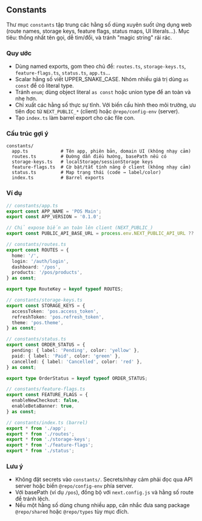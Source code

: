 ## Constants

Thư mục `constants` tập trung các hằng số dùng xuyên suốt ứng dụng web (route names, storage keys, feature flags, status maps, UI literals…). Mục tiêu: thống nhất tên gọi, dễ tìm/đổi, và tránh "magic string" rải rác.

### Quy ước
- Dùng named exports, gom theo chủ đề: `routes.ts`, `storage-keys.ts`, `feature-flags.ts`, `status.ts`, `app.ts`…
- Scalar hằng số viết UPPER_SNAKE_CASE. Nhóm nhiều giá trị dùng `as const` để có literal type.
- Tránh `enum`; dùng object literal `as const` hoặc union type để an toàn và nhẹ hơn.
- Chỉ xuất các hằng số thực sự tĩnh. Với biến cấu hình theo môi trường, ưu tiên đọc từ `NEXT_PUBLIC_*` (client) hoặc `@repo/config-env` (server).
- Tạo `index.ts` làm barrel export cho các file con.

### Cấu trúc gợi ý
```
constants/
  app.ts            # Tên app, phiên bản, domain UI (không nhạy cảm)
  routes.ts         # Đường dẫn điều hướng, basePath nếu có
  storage-keys.ts   # localStorage/sessionStorage keys
  feature-flags.ts  # Cờ bật/tắt tính năng ở client (không nhạy cảm)
  status.ts         # Map trạng thái (code → label/color)
  index.ts          # Barrel exports
```

### Ví dụ

```ts
// constants/app.ts
export const APP_NAME = 'POS Main';
export const APP_VERSION = '0.1.0';

// Chỉ expose biến an toàn lên client (NEXT_PUBLIC_)
export const PUBLIC_API_BASE_URL = process.env.NEXT_PUBLIC_API_URL ?? '/api';
```

```ts
// constants/routes.ts
export const ROUTES = {
  home: '/',
  login: '/auth/login',
  dashboard: '/pos',
  products: '/pos/products',
} as const;

export type RouteKey = keyof typeof ROUTES;
```

```ts
// constants/storage-keys.ts
export const STORAGE_KEYS = {
  accessToken: 'pos.access_token',
  refreshToken: 'pos.refresh_token',
  theme: 'pos.theme',
} as const;
```

```ts
// constants/status.ts
export const ORDER_STATUS = {
  pending: { label: 'Pending', color: 'yellow' },
  paid: { label: 'Paid', color: 'green' },
  cancelled: { label: 'Cancelled', color: 'red' },
} as const;

export type OrderStatus = keyof typeof ORDER_STATUS;
```

```ts
// constants/feature-flags.ts
export const FEATURE_FLAGS = {
  enableNewCheckout: false,
  enableBetaBanner: true,
} as const;
```

```ts
// constants/index.ts (barrel)
export * from './app';
export * from './routes';
export * from './storage-keys';
export * from './feature-flags';
export * from './status';
```

### Lưu ý
- Không đặt secrets vào `constants/`. Secrets/nhạy cảm phải đọc qua API server hoặc biến `@repo/config-env` phía server.
- Với basePath (ví dụ `/pos`), đồng bộ với `next.config.js` và hằng số route để tránh lệch.
- Nếu một hằng số dùng chung nhiều app, cân nhắc đưa sang package `@repo/shared` hoặc `@repo/types` tùy mục đích.


